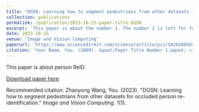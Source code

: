 ```yaml
---
title: "DGSN: Learning how to segment pedestrians from other datasets for occluded person re-identification"
collection: publications
permalink: /publication/2023-10-25-paper-title-DGSN
excerpt: 'This paper is about the number 1. The number 2 is left for future work.'
date: 2023-10-25
venue: 'Image and Vision Computing'
paperurl: 'https://www.sciencedirect.com/science/article/pii/S0262885623002184'
citation: 'Your Name, You. (2009). &quot;Paper Title Number 1.&quot; <i>Journal 1</i>. 1(1).'
---
```

This paper is about person ReID. 

[Download paper here](https://www.sciencedirect.com/science/article/pii/S0262885623002184)

Recommended citation: Zhaoyong Wang, You. (2023). "DGSN: Learning how to segment pedestrians from other datasets for occluded person re-identification." <i>Image and Vision Computing</i>. 1(1).
